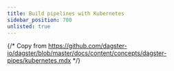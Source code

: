 ```yaml
---
title: Build pipelines with Kubernetes
sidebar_position: 700
unlisted: true
---
```


{/* Copy from https://github.com/dagster-io/dagster/blob/master/docs/content/concepts/dagster-pipes/kubernetes.mdx */}